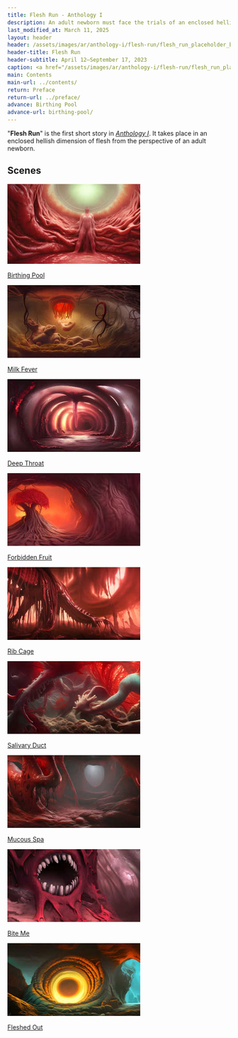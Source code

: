 ```yaml
---
title: Flesh Run - Anthology I
description: An adult newborn must face the trials of an enclosed hellish dimension of flesh
last_modified_at: March 11, 2025
layout: header
header: /assets/images/ar/anthology-i/flesh-run/flesh_run_placeholder_blur.jpg
header-title: Flesh Run
header-subtitle: April 12–September 17, 2023
caption: <a href="/assets/images/ar/anthology-i/flesh-run/flesh_run_placeholder.jpg" target="_blank">AI placeholder artwork</a> generated above using <a href="https://creator.nightcafe.studio/creation/XDlpLMvyjx5a1IoOCV5B" target="_blank">SD 1.5</a> — <a href="https://creativecommons.org/publicdomain/zero/1.0/" target="_blank">CC0 1.0</a>
main: Contents
main-url: ../contents/
return: Preface
return-url: ../preface/
advance: Birthing Pool
advance-url: birthing-pool/
---
```


"**Flesh Run**" is the first short story in *[Anthology I](../)*. It takes place in an enclosed hellish dimension of flesh from the perspective of an adult newborn.

## Scenes

<div markdown=0>
    <a class="feature option cropped" href="birthing-pool/">
        <img src="/assets/images/ar/anthology-i/flesh-run/birthing_pool_placeholder_small.jpg" alt="Birthing Pool placeholder artwork">
        <div><p>Birthing Pool</p></div>
    </a>
    <a class="feature option cropped" href="milk-fever/">
        <img src="/assets/images/ar/anthology-i/flesh-run/milk_fever_placeholder_small.jpg" alt="Milk Fever placeholder artwork">
        <div><p>Milk Fever</p></div>
    </a>
    <a class="feature option cropped" href="deep-throat/">
        <img src="/assets/images/ar/anthology-i/flesh-run/deep_throat_placeholder_small.jpg" alt="Deep Throat placeholder artwork">
        <div><p>Deep Throat</p></div>
    </a>
    <a class="feature option cropped" href="forbidden-fruit/">
        <img src="/assets/images/ar/anthology-i/flesh-run/forbidden_fruit_placeholder_small.jpg" alt="Forbidden Fruit placeholder artwork">
        <div><p>Forbidden Fruit</p></div>
    </a>
    <a class="feature option cropped" href="rib-cage/">
        <img src="/assets/images/ar/anthology-i/flesh-run/rib_cage_placeholder_small.jpg" alt="Rib Cage placeholder artwork">
        <div><p>Rib Cage</p></div>
    </a>
    <a class="feature option cropped" href="salivary-duct/">
        <img src="/assets/images/ar/anthology-i/flesh-run/salivary_duct_placeholder_small.jpg" alt="Salivary Duct placeholder artwork">
        <div><p>Salivary Duct</p></div>
    </a>
    <a class="feature option cropped" href="mucous-spa/">
        <img src="/assets/images/ar/anthology-i/flesh-run/mucous_spa_placeholder_small.jpg" alt="Mucous Spa placeholder artwork">
        <div><p>Mucous Spa</p></div>
    </a>
    <a class="feature option cropped" href="bite-me/">
        <img src="/assets/images/ar/anthology-i/flesh-run/bite_me_placeholder_small.jpg" alt="Bite Me placeholder artwork">
        <div><p>Bite Me</p></div>
    </a>
    <a class="feature option cropped" href="fleshed-out/">
        <img src="/assets/images/ar/anthology-i/flesh-run/fleshed_out_placeholder_small.jpg" alt="Fleshed Out placeholder artwork">
        <div><p>Fleshed Out</p></div>
    </a>
</div>